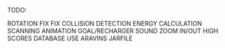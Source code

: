TODO:


ROTATION FIX
FIX COLLISION DETECTION
ENERGY CALCULATION
SCANNING ANIMATION
GOAL/RECHARGER
SOUND
ZOOM IN/OUT
HIGH SCORES
DATABASE
USE ARAVINS JARFILE
